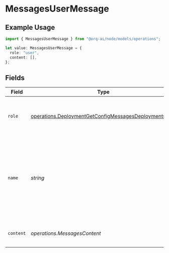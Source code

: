 # MessagesUserMessage

## Example Usage

```typescript
import { MessagesUserMessage } from "@orq-ai/node/models/operations";

let value: MessagesUserMessage = {
  role: "user",
  content: [],
};
```

## Fields

| Field                                                                                                                          | Type                                                                                                                           | Required                                                                                                                       | Description                                                                                                                    |
| ------------------------------------------------------------------------------------------------------------------------------ | ------------------------------------------------------------------------------------------------------------------------------ | ------------------------------------------------------------------------------------------------------------------------------ | ------------------------------------------------------------------------------------------------------------------------------ |
| `role`                                                                                                                         | [operations.DeploymentGetConfigMessagesDeploymentsRole](../../models/operations/deploymentgetconfigmessagesdeploymentsrole.md) | :heavy_check_mark:                                                                                                             | The role of the messages author, in this case `user`.                                                                          |
| `name`                                                                                                                         | *string*                                                                                                                       | :heavy_minus_sign:                                                                                                             | An optional name for the participant. Provides the model information to differentiate between participants of the same role.   |
| `content`                                                                                                                      | *operations.MessagesContent*                                                                                                   | :heavy_check_mark:                                                                                                             | The contents of the user message.                                                                                              |